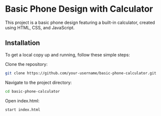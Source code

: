 # Basic Phone Design with Calculator

This project is a basic phone design featuring a built-in calculator, created using HTML, CSS, and JavaScript.
## Installation

To get a local copy up and running, follow these simple steps:

Clone the repository:
   ```sh
   git clone https://github.com/your-username/basic-phone-calculator.git
```

Navigate to the project directory:
   ```sh
   cd basic-phone-calculator
```

Open index.html:
   ```sh
   start index.html
```

